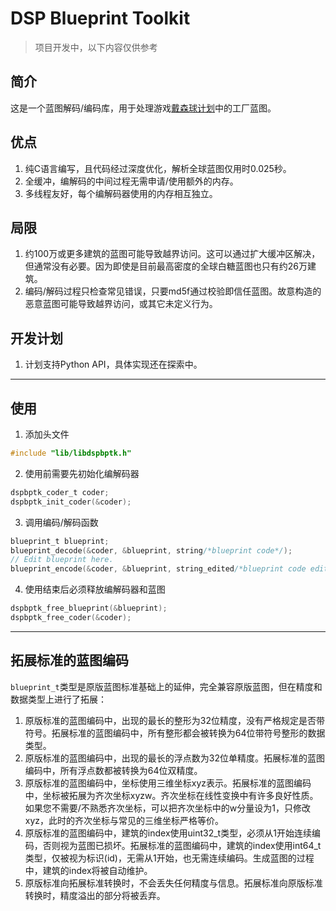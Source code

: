# DSP Blueprint Toolkit

> 项目开发中，以下内容仅供参考

## 简介

这是一个蓝图解码/编码库，用于处理游戏[戴森球计划](https://store.steampowered.com/app/1366540/_/)中的工厂蓝图。

## 优点

1. 纯C语言编写，且代码经过深度优化，解析全球蓝图仅用时0.025秒。
2. 全缓冲，编解码的中间过程无需申请/使用额外的内存。
3. 多线程友好，每个编解码器使用的内存相互独立。

## 局限
1. 约100万或更多建筑的蓝图可能导致越界访问。这可以通过扩大缓冲区解决，但通常没有必要。因为即使是目前最高密度的全球白糖蓝图也只有约26万建筑。
2. 编码/解码过程只检查常见错误，只要md5f通过校验即信任蓝图。故意构造的恶意蓝图可能导致越界访问，或其它未定义行为。

## 开发计划

1. 计划支持Python API，具体实现还在探索中。

---

## 使用

1. 添加头文件
```C
#include "lib/libdspbptk.h"
```

2. 使用前需要先初始化编解码器
```C
dspbptk_coder_t coder;
dspbptk_init_coder(&coder);
```

3. 调用编码/解码函数
```C
blueprint_t blueprint;
blueprint_decode(&coder, &blueprint, string/*blueprint code*/);
// Edit blueprint here.
blueprint_encode(&coder, &blueprint, string_edited/*blueprint code edited*/);
```

4. 使用结束后必须释放编解码器和蓝图
```C
dspbptk_free_blueprint(&blueprint);
dspbptk_free_coder(&coder);
```

---

## 拓展标准的蓝图编码

`blueprint_t`类型是原版蓝图标准基础上的延伸，完全兼容原版蓝图，但在精度和数据类型上进行了拓展：
1. 原版标准的蓝图编码中，出现的最长的整形为32位精度，没有严格规定是否带符号。拓展标准的蓝图编码中，所有整形都会被转换为64位带符号整形的数据类型。
2. 原版标准的蓝图编码中，出现的最长的浮点数为32位单精度。拓展标准的蓝图编码中，所有浮点数都被转换为64位双精度。
3. 原版标准的蓝图编码中，坐标使用三维坐标xyz表示。拓展标准的蓝图编码中，坐标被拓展为齐次坐标xyzw。齐次坐标在线性变换中有许多良好性质。如果您不需要/不熟悉齐次坐标，可以把齐次坐标中的w分量设为1，只修改xyz，此时的齐次坐标与常见的三维坐标严格等价。
4. 原版标准的蓝图编码中，建筑的index使用uint32_t类型，必须从1开始连续编码，否则视为蓝图已损坏。拓展标准的蓝图编码中，建筑的index使用int64_t类型，仅被视为标识(id)，无需从1开始，也无需连续编码。生成蓝图的过程中，建筑的index将被自动维护。
5. 原版标准向拓展标准转换时，不会丢失任何精度与信息。拓展标准向原版标准转换时，精度溢出的部分将被丢弃。